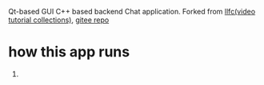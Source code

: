Qt-based GUI C++ based backend Chat application. Forked from [llfc(video tutorial collections)](https://space.bilibili.com/271469206/channel/collectiondetail?sid=1623290), [gitee repo](https://gitee.com/secondtonone1/llfcchat)
# how this app runs
1. 

